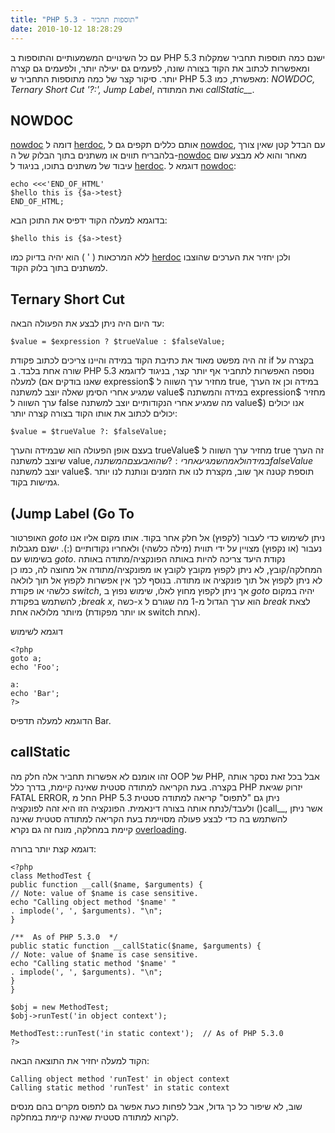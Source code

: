 ```yaml
---
title: "PHP 5.3 - תוספות תחביר"
date: 2010-10-12 18:28:29
---
```


עם כל השינויים המשמעותיים והתוספות ב PHP 5.3 ישנם כמה תוספות תחביר שמקלות ומאפשרות לכתוב את הקוד בצורה שונה, לפעמים גם יעילה יותר, ולפעמים גם קצרה יותר. סיקור קצר של כמה מתוספות התחביר ש PHP 5.3 מאפשרת, כמו: <em>NOWDOC, Ternary Short Cut '?:', Jump Label</em>, ואת המתודה <em>callStatic__</em>.

<!--more-->
<h2>NOWDOC</h2>
<a href="http://il2.php.net/manual/en/language.types.string.php#language.types.string.syntax.nowdoc" target="_blank">nowdoc</a> דומה ל <a href="http://il2.php.net/manual/en/language.types.string.php#language.types.string.syntax.herdoc" target="_blank">herdoc</a>, אותם כללים תקפים גם ל <a href="http://il2.php.net/manual/en/language.types.string.php#language.types.string.syntax.nowdoc" target="_blank">nowdoc</a>, עם הבדל קטן שאין צורך בלהבריח תווים או משתנים בתוך הבלוק של ה-<a href="http://il2.php.net/manual/en/language.types.string.php#language.types.string.syntax.nowdoc" target="_blank">nowdoc</a> מאחר והוא לא מבצע שום עיבוד של משתנים בתוכו, בניגוד ל <a href="http://il2.php.net/manual/en/language.types.string.php#language.types.string.syntax.herdoc" target="_blank">herdoc</a>. דוגמא ל <a href="http://il2.php.net/manual/en/language.types.string.php#language.types.string.syntax.nowdoc" target="_blank">nowdoc</a>:

```
echo <<<'END_OF_HTML'
$hello this is {$a->test}
END_OF_HTML;
```

בדוגמא למעלה הקוד ידפיס את התוכן הבא:

```
$hello this is {$a->test}
```

ללא המרכאות ( ' ) הוא יהיה בדיוק כמו <a href="http://il2.php.net/manual/en/language.types.string.php#language.types.string.syntax.herdoc" target="_blank">herdoc</a> ולכן יחזיר את הערכים שהוצבו למשתנים בתוך בלוק הקוד.
<h2>Ternary Short Cut</h2>
עד היום היה ניתן לבצע את הפעולה הבאה:

```
$value = $expression ? $trueValue : $falseValue;
```

זה היה מפשט מאוד את כתיבת הקוד במידה והיינו צריכים לכתוב פקודת if בקצרה על שורה אחת בלבד. ב PHP 5.3 נוספה האפשרות לתחביר אף יותר קצר, בניגוד לדוגמא למעלה (שאנו בודקים אם expression$ מחזיר ערך השווה ל true, במידה וכן אז הערך שמגיע אחרי הסימן שאלה יוצב למשתנה value$ במידה והמשתנה expression$ מחזיר ערך השווה ל false מה שמגיע אחרי הנקודותיים יוצב למשתנה value$) אנו יכולים יכולים לכתוב את אותו הקוד בצורה קצרה יותר:

```
$value = $trueValue ?: $falseValue;
```

בעצם אופן הפעולה הוא שבמידה והערך trueValue$ מחזיר ערך השווה ל true זה הערך שיוצב למשתנה value$, במידה ולא מה שמגיע אחרי :? שהוא בעצם המשתנה falseValue$ יוצב למשתנה value$. תוספת קטנה אך שוב, מקצרת לנו את הזמנים ונותנת לנו יותר גמישות בקוד.
<h2>(Jump Label (Go To</h2>
האופרטור <em>goto</em> ניתן לשימוש כדי לעבור (לקפוץ) אל חלק אחר בקוד. אותו מקום אליו אנו נעבור (או נקפוץ) מצויין על ידי תווית (מילה כלשהי) ולאחריו נקודותיים (:). ישנם מגבלות בשימוש עם <em>goto</em>. נקודת היעד צריכה להיות באותה הפונקציה/מתודה באותה המחלקה/קובץ, לא ניתן לקפוץ מקובץ לקובץ או מפונקציה/מתודה אל מחוצה לה, כמו כן לא ניתן לקפוץ אל תוך פונקציה או מתודה. בנוסף לכך אין אפשרות לקפוץ אל תוך לולאה כלשהי או פקודת <em>switch</em>, אך ניתן לקפוץ מחוץ לאלו, שימוש נפוץ ב <em>goto</em> יהיה במקום להשתמש בפקודת <em>;break x</em>, כשה-x הוא ערך הגדול מ-1 מה שגורם ל <em>break</em> לצאת מיותר מלולאה אחת (או יותר מפקודת switch אחת).

דוגמא לשימוש

```
<?php
goto a;
echo 'Foo';

a:
echo 'Bar';
?>
```

הדוגמא למעלה תדפיס Bar.
<h2>callStatic</h2>
זהו אומנם לא אפשרות תחביר אלה חלק מה OOP של PHP, אבל בכל זאת נסקר אותה בקצרה. בעת הקריאה למתודה סטטית שאינה קיימת, בדרך כלל PHP יזרוק שגיאת FATAL ERROR, החל מ PHP 5.3 ניתן גם "לתפוס" קריאה למתודה סטטית ולעבד/לנתח אותה בצורה דינאמית. הפונקציה הזו היא זהה לפונקציה ()call__, אשר ניתן להשתמש בה כדי לבצע פעולה מסויימת בעת הקריאה למתודה סטטית שאינה קיימת במחלקה, מונח זה גם נקרא <a href="http://il2.php.net/__callstatic" target="_blank">overloading</a>.

דוגמא קצת יותר ברורה:

```
<?php
class MethodTest {
public function __call($name, $arguments) {
// Note: value of $name is case sensitive.
echo "Calling object method '$name' "
. implode(', ', $arguments). "\n";
}

/**  As of PHP 5.3.0  */
public static function __callStatic($name, $arguments) {
// Note: value of $name is case sensitive.
echo "Calling static method '$name' "
. implode(', ', $arguments). "\n";
}
}

$obj = new MethodTest;
$obj->runTest('in object context');

MethodTest::runTest('in static context');  // As of PHP 5.3.0
?>
```

הקוד למעלה יחזיר את התוצאה הבאה:

```
Calling object method 'runTest' in object context
Calling static method 'runTest' in static context
```

שוב, לא שיפור כל כך גדול, אבל לפחות כעת אפשר גם לתפוס מקרים בהם מנסים לקרוא למתודה סטטית שאינה קיימת במחלקה.
